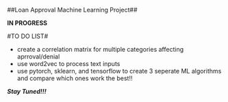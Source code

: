 ##Loan Approval Machine Learning Project##

**IN PROGRESS**



#TO DO LIST#

- create a correlation matrix for multiple categories affecting aprroval/denial
- use word2vec to process text inputs
- use pytorch, sklearn, and tensorflow to create 3 seperate ML algorithms and compare which ones work the best!!


***Stay Tuned!!!***